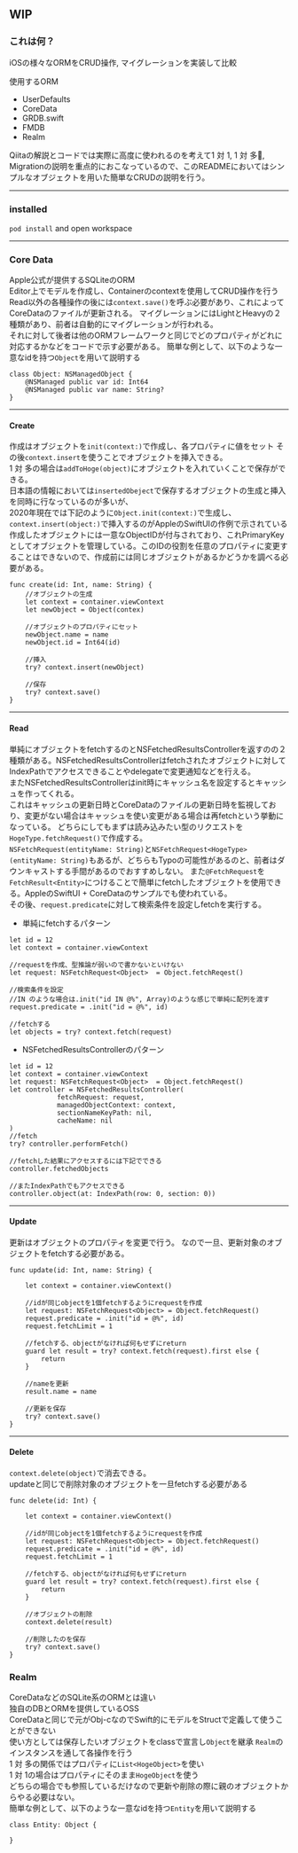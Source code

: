 ## WIP 

### これは何？  
iOSの様々なORMをCRUD操作, マイグレーションを実装して比較

使用するORM

- UserDefaults
- CoreData
- GRDB.swift
- FMDB
- Realm

Qiitaの解説とコードでは実際に高度に使われるのを考えて1 対 1, 1 対 多, Migrationの説明を重点的におこなっているので、このREADMEにおいてはシンプルなオブジェクトを用いた簡単なCRUDの説明を行う。

---
### installed 
`pod install` and open workspace

---
### Core Data
Apple公式が提供するSQLiteのORM  
Editor上でモデルを作成し、Containerのcontextを使用してCRUD操作を行う  
Read以外の各種操作の後には`context.save()`を呼ぶ必要があり、これによってCoreDataのファイルが更新される。 
マイグレーションにはLightとHeavyの２種類があり、前者は自動的にマイグレーションが行われる。  
それに対して後者は他のORMフレームワークと同じでどのプロパティがどれに対応するかなどをコードで示す必要がある。
簡単な例として、以下のような一意なidを持つ`Object`を用いて説明する

```
class Object: NSManagedObject {
    @NSManaged public var id: Int64
    @NSManaged public var name: String?
} 
```

---
#### Create
作成はオブジェクトを`init(context:)`で作成し、各プロパティに値をセット
その後`context.insert`を使うことでオブジェクトを挿入できる。  
1 対 多の場合は`addToHoge(object)`にオブジェクトを入れていくことで保存ができる。  
日本語の情報においては`insertedObeject`で保存するオブジェクトの生成と挿入を同時に行なっているのが多いが、  
2020年現在では下記のように`Object.init(context:)`で生成し、`context.insert(object:)`で挿入するのがAppleのSwiftUIの作例で示されている    
作成したオブジェクトには一意なObjectIDが付与されており、これPrimaryKeyとしてオブジェクトを管理している。このIDの役割を任意のプロパティに変更することはできないので、作成前には同じオブジェクトがあるかどうかを調べる必要がある。

```
func create(id: Int, name: String) {
    //オブジェクトの生成
    let context = container.viewContext
    let newObject = Object(contex)

    //オブジェクトのプロパティにセット
    newObject.name = name
    newObject.id = Int64(id)

    //挿入
    try? context.insert(newObject)

    //保存
    try? context.save()
}

```
---
#### Read
単純にオブジェクトをfetchするのとNSFetchedResultsControllerを返すのの２種類がある。NSFetchedResultsControllerはfetchされたオブジェクトに対してIndexPathでアクセスできることやdelegateで変更通知などを行える。  
またNSFetchedResultsControllerはinit時にキャッシュ名を設定するとキャッシュを作ってくれる。  
これはキャッシュの更新日時とCoreDataのファイルの更新日時を監視しており、変更がない場合はキャッシュを使い変更がある場合は再fetchという挙動になっている。
どちらにしてもまずは読み込みたい型のリクエストを`HogeType.fetchRequest()`で作成する。  
`NSFetchRequest(entityName: String)`と`NSFetchRequest<HogeType>(entityName: String)`もあるが、どちらもTypoの可能性があるのと、前者はダウンキャストする手間があるのでおすすめしない。 
また`@FetchRequest`を`FetchResult<Entity>`につけることで簡単にfetchしたオブジェクトを使用できる。AppleのSwiftUI + CoreDataのサンプルでも使われている。   
その後、`request.predicate`に対して検索条件を設定しfetchを実行する。
- 単純にfetchするパターン
```
let id = 12
let context = container.viewContext

//requestを作成、型推論が弱いので書かないといけない
let request: NSFetchRequest<Object>  = Object.fetchReqest()

//検索条件を設定
//IN のような場合は.init("id IN @%", Array)のような感じで単純に配列を渡す
request.predicate = .init("id = @%", id)

//fetchする
let objects = try? context.fetch(request)
```
- NSFetchedResultsControllerのパターン
```
let id = 12
let context = container.viewContext
let request: NSFetchRequest<Object>  = Object.fetchReqest()
let controller = NSFetchedResultsController(
            fetchRequest: request,
            managedObjectContext: context,
            sectionNameKeyPath: nil,
            cacheName: nil
)
//fetch
try? controller.performFetch()

//fetchした結果にアクセスするには下記でできる
controller.fetchedObjects

//またIndexPathでもアクセスできる
controller.object(at: IndexPath(row: 0, section: 0))
```
---
#### Update  
更新はオブジェクトのプロパティを変更で行う。
なので一旦、更新対象のオブジェクトをfetchする必要がある。

```
func update(id: Int, name: String) {

    let context = container.viewContext()

    //idが同じobjectを1個fetchするようにrequestを作成
    let request: NSFetchRequest<Object> = Object.fetchRequest()
    request.predicate = .init("id = @%", id)
    request.fetchLimit = 1

    //fetchする、objectがなければ何もせずにreturn
    guard let result = try? context.fetch(request).first else {
        return
    }

    //nameを更新
    result.name = name

    //更新を保存
    try? context.save()
}
```
---
#### Delete
`context.delete(object)`で消去できる。  
updateと同じで削除対象のオブジェクトを一旦fetchする必要がある

```
func delete(id: Int) {
    
    let context = container.viewContext()

    //idが同じobjectを1個fetchするようにrequestを作成
    let request: NSFetchRequest<Object> = Object.fetchRequest()
    request.predicate = .init("id = @%", id)
    request.fetchLimit = 1

    //fetchする、objectがなければ何もせずにreturn
    guard let result = try? context.fetch(request).first else {
        return
    }

    //オブジェクトの削除
    context.delete(result)

    //削除したのを保存
    try? context.save()
}
```

### Realm
CoreDataなどのSQLite系のORMとは違い  
独自のDBとORMを提供しているOSS  
CoreDataと同じで元がObj-cなのでSwift的にモデルをStructで定義して使うことができない  
使い方としては保存したいオブジェクトをclassで宣言し`Object`を継承
`Realm`のインスタンスを通して各操作を行う  
1 対 多の関係ではプロパティに`List<HogeObject>`を使い  
1 対 1の場合はプロパティにそのまま`HogeObject`を使う  
どちらの場合でも参照しているだけなので更新や削除の際に親のオブジェクトからやる必要はない。  
簡単な例として、以下のような一意なidを持つ`Entity`を用いて説明する
```
class Entity: Object {

}
```
